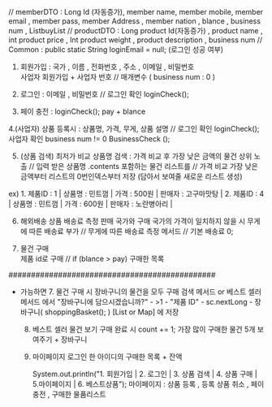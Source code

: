 // memberDTO : Long Id (자동증가), member name, member mobile, member email , member pass, member Address , member nation , blance , business num , List<ProductDTO>buyList
// productDTO :  Long product Id(자동증가) , product name , int product price , Int product weight , product description , business num
// Common : public static String loginEmail = null; (로그인 성공 여부)

1. 회원가입 : 국가 , 이름 , 전화번호 , 주소 , 이메일 , 비밀번호    
   사업자 회원가입 + 사업자 번호     // 매개변수 ( business num : 0 ) 
  
2.  로그인 : 이메일 , 비밀번호  // 로그인 확인 loginCheck();

3. 페이 충전 : loginCheck();  pay + blance 

4.(사업자) 상품 등록시 : 상품명, 가격, 무게, 상품 설명  // 로그인 확인 loginCheck(); 사업자 확인 business num != 0   BusinessCheck (); 
        

5. (상품 검색) 최저가 비교 
  상품명 검색 : 가격 비교 후 가장 낮은 금액의 물건 상위 노출
 // 입력 받은 상품명 .contents 포함하는 물건 리스트를
 // 가격 비교 가장 낮은 금액부터  리스트의 0번인덱스부터 저장 (담아서 보여줄 새로운 리스트 생성)
   

ex) 1. 제품ID : 1 | 상품명 : 민트껌 | 가격 : 500원 | 판매자 : 고구마맛탕 | 
    2. 제품ID : 4 | 상품명 : 민트껌 | 가격 : 600원 | 판매자 : 노란병아리 |
  

6. 해외배송 상품 배송료 측정
   판매 국가와 구매 국가의 가격이 일치하지 않을 시 무게에 따른 배송료 부가  // 무게에 따른 배송료 측정 메서드 // 기본 배송료 0;

7. 물건 구매  
   제품 id로 구매 // if (blance > pay) 구매한 목록 

##############################################
* 가능하면
  7. 물건 구매 시 장바구니의 물건을 모두 구매
   검색 메서드 or 베스트 셀러 메서드 에서 "장바구니에 담으시겠습니까?" - >1 - "제품 ID" - sc.nextLong -  장바구니( shoppingBasket(); ) [List or Map] 에 저장

  8. 베스트 셀러 물건 보기
     구매 완료 시 count += 1; 가장 많이 구매한 물건 5개 보여주기 + 장바구니

  9. 마이페이지
      로그인 한 아이디의 구매한 목록 + 잔액


       System.out.println("1. 회원가입 | 2. 로그인 | 3. 상품 검색 | 4. 상품 구매 | 5.마이페이지 | 6. 베스트상품");
     마이페이지 : 상품 등록 , 등록 상품 취소 , 페이 충전 , 구매한 물품리스트 
